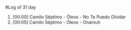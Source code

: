 #Log of 31 day

1. [00:00] Camilo Séptimo - Óleos - No Te Puedo Olvidar
1. [00:05] Camilo Séptimo - Óleos - Onamuh

